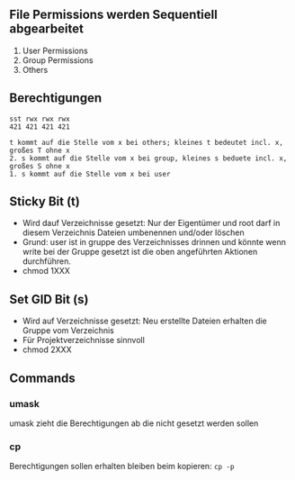 ## File Permissions werden Sequentiell abgearbeitet
1. User Permissions
2. Group Permissions
3. Others

## Berechtigungen
````
sst rwx rwx rwx
421 421 421 421

t kommt auf die Stelle vom x bei others; kleines t bedeutet incl. x, großes T ohne x
2. s kommt auf die Stelle vom x bei group, kleines s beduete incl. x, großes S ohne x
1. s kommt auf die Stelle vom x bei user
````

## Sticky Bit (t)
* Wird dauf Verzeichnisse gesetzt: Nur der Eigentümer und root darf in diesem Verzeichnis Dateien umbenennen und/oder löschen
* Grund: user ist in gruppe des Verzeichnisses drinnen und könnte wenn write bei der Gruppe gesetzt ist die oben angeführten Aktionen durchführen.
* chmod 1XXX

## Set GID Bit (s)
* Wird auf Verzeichnisse gesetzt: Neu erstellte Dateien erhalten die Gruppe vom Verzeichnis
* Für Projektverzeichnisse sinnvoll
* chmod 2XXX

## Commands
### umask
umask zieht die Berechtigungen ab die nicht gesetzt werden sollen
### cp
Berechtigungen sollen erhalten bleiben beim kopieren: `cp -p`
